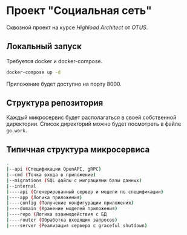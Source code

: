 # Проект "Социальная сеть"

Сквозной проект на курсе *Highload Architect* от _OTUS_.

## Локальный запуск

Требуется docker и docker-compose.

```bash
docker-compose up -d
```

Приложение будет доступно на порту 8000.

## Структура репозитория

Каждый микросервис будет располагаться в своей собственной директории.
Список директорий можно будет посмотреть в файле `go.work`.

## Типичная структура микросервиса

```bash
.
|--api (Спецификации OpenAPI, gRPC)
|--cmd (Точка входа в приложение)
|--migrations (SQL файлы с миграциями базы данных)
|--internal
|----api (Сгенерированный сервер и модели по спецификации)
|----app (Логика приложения)
|----config (Получение конфигурации приложения)
|----domain (Хранение моделей приложения)
|----repo (Логика взаимодействия с БД
|----router (Обработка входящих запросов)
|----server (Реализация сервера с graceful shutdown)
```
